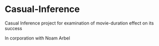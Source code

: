 # Casual-Inference
Casual Inference project for examination of movie-duration effect on its success

In corporation with Noam Arbel
